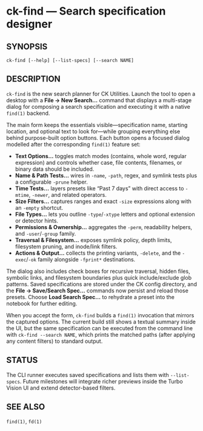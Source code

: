 # ck-find — Search specification designer

## SYNOPSIS

```
ck-find [--help] [--list-specs] [--search NAME]
```

## DESCRIPTION

`ck-find` is the new search planner for CK Utilities. Launch the tool to
open a desktop with a **File → New Search…** command that displays a
multi-stage dialog for composing a search specification and executing it
with a native `find(1)` backend.

The main form keeps the essentials visible—specification name, starting
location, and optional text to look for—while grouping everything else
behind purpose-built option buttons. Each button opens a focused dialog
modelled after the corresponding `find(1)` feature set:

* **Text Options…** toggles match modes (contains, whole word, regular
  expression) and controls whether case, file contents, filenames, or
  binary data should be included.
* **Name & Path Tests…** wires in `-name`, `-path`, regex, and symlink
  tests plus a configurable `-prune` helper.
* **Time Tests…** layers presets like “Past 7 days” with direct access
  to `-mtime`, `-newer`, and related operators.
* **Size Filters…** captures ranges and exact `-size` expressions along
  with an `-empty` shortcut.
* **File Types…** lets you outline `-type`/`-xtype` letters and optional
  extension or detector hints.
* **Permissions & Ownership…** aggregates the `-perm`, readability
  helpers, and `-user`/`-group` family.
* **Traversal & Filesystem…** exposes symlink policy, depth limits,
  filesystem pruning, and inode/link filters.
* **Actions & Output…** collects the printing variants, `-delete`, and
  the `-exec`/`-ok` family alongside `-fprint*` destinations.

The dialog also includes check boxes for recursive traversal, hidden
files, symbolic links, and filesystem boundaries plus quick
include/exclude glob patterns. Saved specifications are stored under the
CK config directory, and the **File → Save/Search Spec…** commands now
persist and reload those presets. Choose **Load Search Spec…** to
rehydrate a preset into the notebook for further editing.

When you accept the form, `ck-find` builds a `find(1)` invocation that
mirrors the captured options. The current build still shows a textual
summary inside the UI, but the same specification can be executed from
the command line with `ck-find --search NAME`, which prints the matched
paths (after applying any content filters) to standard output.

## STATUS

The CLI runner executes saved specifications and lists them with
`--list-specs`. Future milestones will integrate richer previews inside
the Turbo Vision UI and extend detector-based filters.

## SEE ALSO

`find(1)`, `fd(1)`
